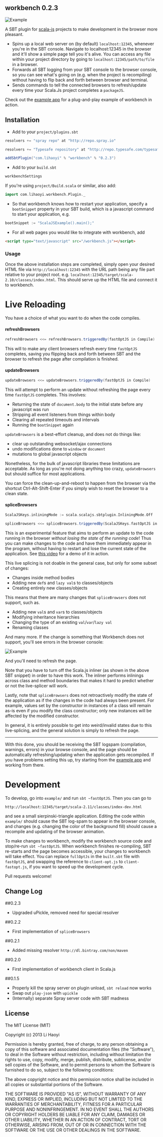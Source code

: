 workbench 0.2.3
---------------

![Example](https://github.com/lihaoyi/scala-js-workbench/blob/master/Example.png?raw=true)

A SBT plugin for [scala-js](https://github.com/lampepfl/scala-js) projects to make development in the browser more pleasant.

- Spins up a local web server on (by default) `localhost:12345`, whenever you're in the SBT console. Navigate to localhost:12345 in the browser and it'll show a simple page tell you it's alive. You can access any file within your project directory by going to `localhost:12345/path/to/file` in a browser.
- Forwards all SBT logging from your SBT console to the browser console, so you can see what's going on (e.g. when the project is recompiling) without having to flip back and forth between browser and terminal.
- Sends commands to tell the connected browsers to refresh/update every time your Scala.Js project completes a `packageJS`.

Check out the [example app](https://github.com/lihaoyi/workbench-example-app) for a plug-and-play example of workbench in action.

Installation
------------

- Add to your `project/plugins.sbt`
```scala
resolvers += "spray repo" at "http://repo.spray.io"

resolvers += "Typesafe repository" at "http://repo.typesafe.com/typesafe/releases/"

addSbtPlugin("com.lihaoyi" % "workbench" % "0.2.3")
```
- Add to your `build.sbt`
```scala
workbenchSettings
```
If you're using `project/Build.scala` or similar, also  add:
```scala
import com.lihaoyi.workbench.Plugin._
```
- So that workbench knows how to restart your application, specify a `bootSnippet` property in your SBT build, which is a javascript command to start your application, e.g.
```scala
bootSnippet := "ScalaJSExample().main();"
```
- For all web pages you would like to integrate with workbench, add
```html
<script type="text/javascript" src="/workbench.js"></script>
```

### Usage

Once the above installation steps are completed, simply open your desired HTML file via `http://localhost:12345` with the URL path being any file part relative to your project root. e.g. `localhost:12345/target/scala-2.10/classes/index.html`. This should serve up the HTML file and connect it to workbench.


# Live Reloading

You have a choice of what you want to do when the code compiles.

#### refreshBrowsers

```scala
refreshBrowsers <<= refreshBrowsers.triggeredBy(fastOptJS in Compile)
```

This will to make any client browsers refresh every time `fastOptJS` completes, saving you flipping back and forth between SBT and the browser to refresh the page after compilation is finished.

#### updateBrowsers

```scala
updateBrowsers <<= updateBrowsers.triggeredBy(fastOptJS in Compile)
```

This will attempt to perform an update without refreshing the page every time `fastOptJS` completes. This involves:

- Returning the state of `document.body` to the initial state before any javascript was run
- Stripping all event listeners from things within body
- Clearing all repeated timeouts and intervals
- Running the `bootSnippet` again

`updateBrowsers` is a best-effort cleanup, and does not do things like:

- clear up outstanding websocket/ajax connections
- undo modifications done to `window` or `document`
- mutations to global javascript objects

Nonetheless, for the bulk of javascript libraries these limitations are acceptable. As long as you're not doing anything too crazy, `updateBrowsers` but should suffice for most applications.

You can force the clean-up-and-reboot to happen from the browser via the shortcut Ctrl-Alt-Shift-Enter if you simply wish to reset the browser to a clean state.

#### spliceBrowsers

```scala
ScalaJSKeys.inliningMode := scala.scalajs.sbtplugin.InliningMode.Off

spliceBrowsers <<= spliceBrowsers.triggeredBy(ScalaJSKeys.fastOptJS in Compile)
```

This is an experimental feature that aims to perform an update to the code running in the browser *without losing the state of the running code*! Thus you can make changes to the code and have them immediately appear in the program, without having to restart and lose the current state of the application. See [this video](https://vimeo.com/105852957) for a demo of it in action.  

This live splicing is not doable in the general case, but only for some subset of changes:

- Changes inside method bodies
- Adding new `def`s and `lazy val`s to classes/objects
- Creating entirely new classes/objects

This means that there are many changes that `spliceBrowsers` does not support, such as.

- Adding new `val`s and `var`s to classes/objects
- Modifying inheritance hierarchies
- Changing the type of an existing `val`/`var`/`lazy val`
- Renaming classes

And many more. If the change is something that Workbench does not support, you'll see errors in the browser console:

![Example](https://github.com/lihaoyi/scala-js-workbench/blob/master/Error.png?raw=true)

And you'll need to refresh the page.

Note that you have to turn off the Scala.js inliner (as shown in the above SBT snippet) in order to have this work. The inliner performs inlinings across class and method boundaries that makes it hard to predict whether or not the live-splicer will work.

Lastly, note that `spliceBrowsers` does not retroactively modify the state of the application as if the changes in the code had always been present. For example, values set by the constructor in instances of a class will remain as-is even if you modify the class constructor; only new instances will be affected by the modified constructor. 

In general, it is entirely possible to get into weird/invalid states due to this live-splicing, and the general solution is simply to refresh the page.

-------

With this done, you should be receiving the SBT logspam (compilation, warnings, errors) in your browse console, and the page should be automatically refreshing/updating when the application gets recompiled. If you have problems setting this up, try starting from the [example app](https://github.com/lihaoyi/workbench-example-app) and working from there.


# Development

To develop, go into `example/` and run `sbt ~fastOptJS`. Then you can go to

```
http://localhost:12345/target/scala-2.11/classes/index-dev.html
```

and see a small sierpinski-triangle application. Editing the code within `example/` should cause the SBT log-spam to appear in the browser console, and changes (e.g. changing the color of the background fill) should cause a recompile and updating of the browser animation.

To make changes to workbench, modify the workbench source code and stop/re-run `sbt ~fastOptJS`. When workbench finishes re-compiling, SBT re-starts and the page becomes accessible, your changes to workbench will take effect. You can replace `fullOptJs` in the `built.sbt` file with `fastOptJS`, and swapping the reference to `client-opt.js` to `client-fastopt.js`, if you want to speed up the development cycle.

Pull requests welcome!

Change Log
----------

##0.2.3

- Upgraded uPickle, removed need for special resolver

##0.2.2

- First implementation of `spliceBrowsers`

##0.2.1

- Added missing resolver `http://dl.bintray.com/non/maven`

##0.2.0

- First implementation of workbench client in Scala.js

##0.1.5

- Properly kill the spray server on plugin unload, `sbt reload` now works 
- Swap out `play-json` with `upickle`
- (Internally) separate Spray server code with SBT madness

License
-------
The MIT License (MIT)

Copyright (c) 2013 Li Haoyi

Permission is hereby granted, free of charge, to any person obtaining a copy
of this software and associated documentation files (the "Software"), to deal
in the Software without restriction, including without limitation the rights
to use, copy, modify, merge, publish, distribute, sublicense, and/or sell
copies of the Software, and to permit persons to whom the Software is
furnished to do so, subject to the following conditions:

The above copyright notice and this permission notice shall be included in
all copies or substantial portions of the Software.

THE SOFTWARE IS PROVIDED "AS IS", WITHOUT WARRANTY OF ANY KIND, EXPRESS OR
IMPLIED, INCLUDING BUT NOT LIMITED TO THE WARRANTIES OF MERCHANTABILITY,
FITNESS FOR A PARTICULAR PURPOSE AND NONINFRINGEMENT. IN NO EVENT SHALL THE
AUTHORS OR COPYRIGHT HOLDERS BE LIABLE FOR ANY CLAIM, DAMAGES OR OTHER
LIABILITY, WHETHER IN AN ACTION OF CONTRACT, TORT OR OTHERWISE, ARISING FROM,
OUT OF OR IN CONNECTION WITH THE SOFTWARE OR THE USE OR OTHER DEALINGS IN
THE SOFTWARE.
